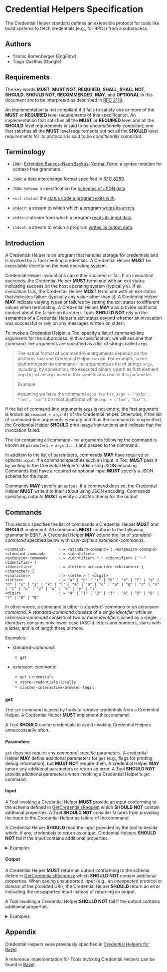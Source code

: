 # Credential Helpers Specification

The Credential Helper standard defines an extensible protocol for tools like
build systems to fetch credentials (e.g., for RPCs) from a subprocess.


## Authors

  - Yannic Bonenberger (EngFlow)
  - Tiago Quelhas (Google)


## Requirements

The key words **MUST**, **MUST NOT**, **REQUIRED**, **SHALL**, **SHALL NOT**,
**SHOULD**, **SHOULD NOT**, **RECOMMENDED**,  **MAY**, and **OPTIONAL** in this
document are to be interpreted as described in
[RFC 2119](https://www.ietf.org/rfc/rfc2119.txt).

An implementation is not compliant if it fails to satisfy one or more of the
**MUST** or **REQUIRED** level requirements of this specification. An
implementation that satisfies all the **MUST** or **REQUIRED** level and all the
**SHOULD** level requirements is said to be *unconditionally compliant*; one
that satisfies all the **MUST** level requirements but not all the **SHOULD**
level requirements for its protocols is said to be *conditionally compliant*.


## Terminology

<!-- Keep sorted! -->

  - `EBNF`: [Extended Backus–Naur/Backus-Normal Form](https://en.wikipedia.org/wiki/Extended_Backus–Naur_form#Table_of_symbols);
    a syntax notation for context-free grammars.

  - `JSON`: a data interchange format specified in
    [RFC 8259](https://www.ietf.org/rfc/rfc8259.txt).

  - `JSON-Schema`: a specification for
    [schemas of JSON data](https://json-schema.org/).
  
  - `exit status`: the
    [status code a program exits with](https://en.wikipedia.org/wiki/Exit_status).
  
  - `stderr`: a stream to which which a program
    [writes its errors](https://en.wikipedia.org/wiki/Standard_streams#Standard_error_\(stderr\)).
  
  - `stdin`: a stream from which a program
    [reads its input data](https://en.wikipedia.org/wiki/Standard_streams#Standard_input_\(stdin\)).
  
  - `stdout`: a stream to which a program
    [writes its output data](https://en.wikipedia.org/wiki/Standard_streams#Standard_output_\(stdout\)).


## Introduction

A Credential Helper is an program that handles storage for credentials and is
invoked by a Tool needing credentials. A Credential Helper **MUST** be
executable directly on the host operating system.

Credential Helper invocations can either succeed or fail. If an invocation
succeeds, the Credential Helper **MUST** terminate with an exit status
indicating success on the host operating system (typically `0`). If an
invocation fails, the Credentail Helper **MUST** terminate with an exit status
that indicates failure (typically any value other than `0`). A Credential Helper
**MAY** indicate varying types of failures by setting the exit status to
different values when terminating. A Credential Helper **MAY** also provide
additional context about the failure on its stderr. Tools **SHOULD NOT** rely on
the semantics of a Credential Helper's exit status beyond  whether an invocation
was successful or rely on any messages written on stderr.

To invoke a Credential Helper, a Tool specify a list of command-line arguments
for the subprocess. In this specification, we will assume that command-line
arguments are specified as a list of strings called `args`.

> The actual format of command-line arguments depends on the platform Tool and
> Credential Helper run on. For example, some platforms provide command-line
> arguments as list of strings `argv`, including, by convention, the
> executed binary's path as first element `argv[0]` while `args` used in this
> specification omits this parameter.
>
> Example:
>
> Assuming we have the command `echo foo bar`, `argv = ["echo", "foo", "bar"]`
> on most platforms while `args = ["foo", "bar"]`.

If the list of command-line arguments `args` is not empty, the first argument
is known as `command = args[0]` of the Credential helper. Otherwise, if the list
of command-line arguments is empty and thus the command is unspecified, the
Credential Helper **SHOULD** print usage instructions and indicate that the
invocation failed.

The list containing all command-line arguments following the command is known as
`parameters = args[1...]` and passed to the command.

In addition to the list of parameters, commands **MAY** have required or
optional `input`. If a command specifies such an input, a Tool **MUST** pass it
by writing to the Credential Helper's stdin using JSON encoding. Commands
that have a required or optional input **MUST** specify a JSON schema for the
input.

Commands **MAY** specify an `output`. If a command does so, the Credential
Helper **MUST** write it to their stdout using JSON encoding. Commands
specifying outputs **MUST** specify a JSON schema for the output.


## Commands

This section specifies the list of commands a Credential Helper **MUST** and
**SHOULD** implement. All commands **MUST** conform to the following grammar in
EBNF. A Credential Helper **MAY** extend the list of *standard-command*
specified below with *user-defined* *extension-command*s.


```
<command>               ::= <standard-command> | <extension-command>
<standard-command>      ::= <identifier>
<extension-command>     ::= <identifier> "-" <identifier> { "-" <identifier> }
<identifier>            ::= <letter> <character> <character> { <character> }
<character>             ::= <letter> | <digit>
<letter>                ::= "a" | "b" | "c" | "d" | "e" | "f" | "g" | "h" | "i" | "j" | "k" | "l" | "m" | "n" | "o" | "p" | "q" | "r" | "s" | "t" | "u" | "v" | "w" | "x" | "y" | "z"
<digit>                 ::= "0" | "1" | "2" | "3" | "4" | "5" | "6" | "7" | "8" | "9"
```

In other words, a command is either a *standard-command* or an
*extension-command*. A *standard-command* consists of a single *identifier*
while an *extension-command* consists of two or more *identifier*s joined by a
single `-`. *identifier*s contains only lower-case (ASCII) letters and numbers,
starts with a letter, and is of length three or more.

Examples:

  - *standard-command*:
    - `get`

  - *extension-command*:
    - `get-credentials`
    - `store-credentials-locally`
    - `cluster-interactive-browser-login`

<!--
  Spec requirement: all commands below **MUST** be `<standard-command>`.
-->

### `get`

The `get` command is used by tools to retrieve credentials from a Credential
Helper. A Credential Helper **MUST** implement this command.

A Tool **SHOULD** cache credentials to avoid invoking Credential Helpers
unneccessarily often.

#### Parameters

`get` does not require any *command-specific* parameters. A credential Helper
**MAY** define additional parameters for `get` (e.g., flags for printing debug
information), but **MUST NOT** require them. A credential Helper **MAY** ignore
any additional parameters or return an error. A Tool **SHOULD NOT** provide
additional parameters when invoking a Credential Helper's `get` command.

#### Input

A Tool invoking a Credential Helper **MUST** provide an input conforming to the
schema defined in
[GetCredentialsRequest](schemas/get-credentials-request.schema.json) which
**SHOULD NOT** contain addtional properties. A Tool **SHOULD NOT** consider
failures from providing the *input* to the Credential Helper as failure of the
command.

A Credential Helper **SHOULD** read the input provided by the tool to decide
which, if any, credentials to return as output. Credential Helpers **SHOULD
NOT** fail if the input contains additional properties.

<details>
  <summary>
    Examples
  </summary>

  ```json
  {
    "uri": "grpcs://example.com/com.example.package.Service/Method"
  }
  ```

  ```json
  {
    "uri": "https://api.example.org/rest/endpoint"
  }
  ```
</details>

#### Output

A Credential Helper **MUST** return an output conforming to the schema define in
[GetCredentialsResponse](schemas/get-credentials-response.schema.json) which
**SHOULD NOT** contain additional properties. When seeing unsupported input
(e.g., an unexpected protocol or domain of the provided URI), the Credential
Helper **SHOULD** return an error indicating the unsupported input instead of
returning an output.

A Tool invoking a Credential Helper **SHOULD NOT** fail if the output contains
additional properties.

<details>
  <summary>
    Examples
  </summary>

  Empty response indicating that no credentials are needed.

  ```json
  {
    "headers": {}
  }
  ```

  This is equivalent to the following two responses:

  ```json
  {}
  ```

  ```json
  {
    "headers": {
      "header1": []
    }
  }
  ```

  Attach an [Authorization](https://developer.mozilla.org/en-US/docs/Web/HTTP/Headers/Authorization)
  header (e.g., with a [JWT](https://jwt.io/)).

  ```json
  {
    "headers": {
      "Authorization": ["Bearer <token...>"]
    }
  }
  ```

  Attach multiple custom headers for authentication.

  ```json
  {
    "headers": {
      "x-custom-auth-type": ["proprietary-auth"],
      "x-custom-auth-token": ["<token...>"]
    }
  }
  ```
</details>


## Appendix

Credential Helpers were previously specified in
[Credential Helpers for Bazel](https://github.com/bazelbuild/proposals/blob/main/designs/2022-06-07-bazel-credential-helpers.md).

A reference implementation for Tools invoking Credential Helpers can be found in
[Bazel](https://cs.opensource.google/bazel/bazel/+/master:src/main/java/com/google/devtools/build/lib/authandtls/credentialhelper/;drc=845fc89e503c0ec84ba03b29dafa7c65e6051c9b).
